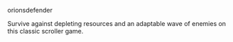 orionsdefender

Survive against depleting resources and an adaptable wave of enemies on this classic scroller game.